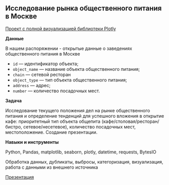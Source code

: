 ## Исследование рынка общественного питания в Москве

[Проект с полной визуализацией библиотеки Plotly](https://nbviewer.org/github/YuliyaSterh/Yandex_Practicum_Data_Analist/tree/master/10_%D0%9A%D0%B0%D0%BA%20%D1%80%D0%B0%D1%81%D1%81%D0%BA%D0%B0%D0%B7%D0%B0%D1%82%D1%8C%20%D0%B8%D1%81%D1%82%D0%BE%D1%80%D0%B8%D1%8E%20%D1%81%20%D0%BF%D0%BE%D0%BC%D0%BE%D1%89%D1%8C%D1%8E%20%D0%B4%D0%B0%D0%BD%D0%BD%D1%8B%D1%85/)


**Данные**

В нашем распоряжении - открытые данные о заведениях общественного питания в Москве

 - `id` — идентификатор объекта;
 - `object_name` — название объекта общественного питания;
 - `chain` — сетевой ресторан
 - `object_type` — тип объекта общественного питания;
 - `address` — адрес;
 - `number` — количество посадочных мест.

**Задача**   

Исследование текущего положения дел на рынке общественного питания и определение тенденций для успешного вложения в открытие кафе: приоритетный тип объекта общепита (кафе/столовая/ресторан/бистро, сетевое/несетевое), количество посадочных мест, местоположение.
Создание презентации.


**Навыки и инструменты**  

Python, Pandas, matplotlib, seaborn, plotly, datetime, requests, BytesIO

Обработка данных, дубликаты, выбросы, категоризация, визуализация, работа с данными из внешнего источника

[Презентация](https://github.com/YuliyaSterh/Yandex_Practicum_Data_Analist/blob/master/10_Как%20рассказать%20историю%20с%20помощью%20данных/Презентация%20Рынок%20заведений%20общественного%20питания%20в%20Москве.pdf)